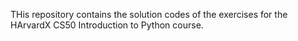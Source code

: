 THis repository contains the solution codes of the exercises for the HArvardX CS50 Introduction to Python course.
